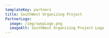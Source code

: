 ```yaml
---
templateKey: partners
title: SouthWest Organizing Project
PartnerLogo:
  image: /img/swopLogo.png
  imageAlt: SouthWest Organizing Project Logo
---
```


